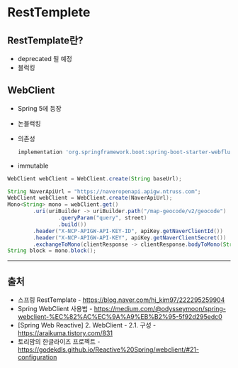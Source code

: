 # RestTemplete

## RestTemplate란?

- deprecated 될 예정
- 블럭킹

## WebClient

- Spring 5에 등장
- 논블럭킹
- 의존성

  ```groovy
  implementation 'org.springframework.boot:spring-boot-starter-webflux'
  ```

- immutable

```java
WebClient webClient = WebClient.create(String baseUrl);
```

```java
String NaverApiUrl = "https://naveropenapi.apigw.ntruss.com";
WebClient webClient = WebClient.create(NaverApiUrl);
Mono<String> mono = webClient.get()
        .uri(uriBuilder -> uriBuilder.path("/map-geocode/v2/geocode")
                .queryParam("query", street)
                .build())
        .header("X-NCP-APIGW-API-KEY-ID", apiKey.getNaverClientId())
        .header("X-NCP-APIGW-API-KEY", apiKey.getNaverClientSecret())
        .exchangeToMono(clientResponse -> clientResponse.bodyToMono(String.class));
String block = mono.block();
```

---

## 출처

- 스프링 RestTemplate - <https://blog.naver.com/hj_kim97/222295259904>
- Spring WebClient 사용법 - <https://medium.com/@odysseymoon/spring-webclient-%EC%82%AC%EC%9A%A9%EB%B2%95-5f92d295edc0>
- [Spring Web Reactive] 2. WebClient - 2.1. 구성 - <https://araikuma.tistory.com/831>
- 토리맘의 한글라이즈 프로젝트 - <https://godekdls.github.io/Reactive%20Spring/webclient/#21-configuration>
